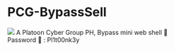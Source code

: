 # PCG-BypassSell
<img src="https://i.ibb.co/r6wzjLs/IMG-20230911-011327-573.jpg" wight="100%">
A Platoon Cyber Group PH, Bypass mini web shell 🐚<br> 
Password 🔑 : Pl1t00nk3y
